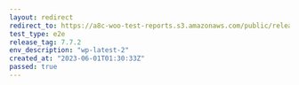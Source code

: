 ```yaml
---
layout: redirect
redirect_to: https://a8c-woo-test-reports.s3.amazonaws.com/public/release/7.7.2/wp-latest-2/e2e/index.html
test_type: e2e
release_tag: 7.7.2
env_description: "wp-latest-2"
created_at: "2023-06-01T01:30:33Z"
passed: true
---
```


